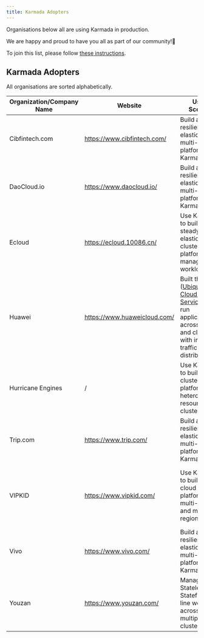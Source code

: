 ```yaml
---
title: Karmada Adopters
---
```

Organisations below all are using Karmada in production.

We are happy and proud to have you all as part of our community!💖

To join this list, please follow [these instructions](https://github.com/karmada-io/website/tree/main/adopters/README.md).

## Karmada Adopters

All organisations are sorted alphabetically.


| Organization/Company Name | Website                      | Usage Scenario                                                                                                                                                                    | CaseStudy                                                                     |
|---------------------------|------------------------------|-----------------------------------------------------------------------------------------------------------------------------------------------------------------------------------|-------------------------------------------------------------------------------|
| Cibfintech.com            | https://www.cibfintech.com/  | Build a more resilient and elastic hybrid-multi-cloud platform using Karmada                                                                                                      | TBD                                                                           |
| DaoCloud.io               | https://www.daocloud.io/     | Build a more resilient and elastic hybrid-multi-cloud platform using Karmada                                                                                                      | TBD                                                                           |
| Ecloud                    | https://ecloud.10086.cn/     | Use Karmada to build a steady and elastic multi-cluster platform for managing workloads                                                                                           | TBD                                                                           |
| Huawei                    | https://www.huaweicloud.com/ | Built the ([Ubiquitous Cloud Native Service](https://www.huaweicloud.com/product/ucs.html)) that run applications across regions and clouds with intelligent traffic distribution | TBD                                                                           |
| Hurricane Engines         | /                            | Use Karmada to build multi-cluster platform with heterogeneous resources and clusters                                                                                             | [Karmada in AIML INSTITUTE](ci123.md)                                         |
| Trip.com                  | https://www.trip.com/        | Build a more resilient and elastic hybrid-multi-cloud platform using Karmada                                                                                                      | TBD                                                                           |
| VIPKID                    | https://www.vipkid.com/      | Use Karmada to build multi-cloud PaaS platform with multi-vendor and multi-region                                                                                                 | [Building a PaaS Platform with Karmada to Run Containers --VIPKID](vipkid.md) |
| Vivo                      | https://www.vivo.com/        | Build a more resilient and elastic hybrid-multi-cloud platform using Karmada                                                                                                      | TBD                                                                           |
| Youzan                    | https://www.youzan.com/      | Manage both Stateless and Stateful on-line workloads across multiple clusters                                                                                                     | TBD                                                                           |
